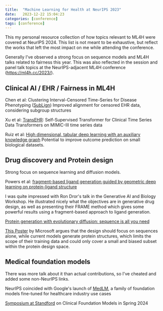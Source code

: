 ```yaml
---
title:  "Machine Learning for Health at NeurIPS 2023"
date:   2023-12-22 15:04:23
categories: [conference]
tags: [conference]
---
```


This my personal resource collection of how topics relevant to ML4H were covered at NeurIPS 2024. This list is not meant to be exhaustive, but reflect the works that left the most impact on me while attending the conference.

Generally I've observed a strong focus on sequence models and ML4H talks related to fairness this year. This was also reflected in the session and panel talk topics at the NeurIPS-adjacent ML4H conference (https://ml4h.cc/2023/).

## Clinical AI / EHR / Fairness in ML4H

Chen et al: Clustering Interval-Censored Time-Series for Disease Phenotyping ([SubLign](https://arxiv.org/pdf/2102.07005.pdf))
Improved alignment for censored EHR data, considering subgroup structures

Xu et al: [TransEHR](https://proceedings.mlr.press/v225/xu23a/xu23a.pdf): Self-Supervised Transformer for Clinical Time Series Data
Transformers on MIMIC-III time series data

Ruiz et al: [High dimensional, tabular deep learning with an auxiliary knowledge graph](https://openreview.net/pdf?id=GGylthmehy)
Potential to improve outcome prediction on small biological datasets. 

## Drug discovery and Protein design
Strong focus on sequence learning and diffusion models.
 
Powers et al: [fragment-based ligand generation guided by geometric deep learning on protein-ligand structure](https://openreview.net/pdf?id=192L9cr-8HU)

I was quite impressed with Ron Dror's talk in the Generative AI and Biology Workshop. He illustrated nicely what the objectives are in generative drug design, as well as presenting their FRAME method which gives some powerful results using a fragment-based approach to ligand generation.
 
[Protein generation with evolutionary diffusion: sequence is all you need](https://www.biorxiv.org/content/10.1101/2023.09.11.556673v1)

[This Poster](https://github.com/microsoft/evodiff) by Microsoft argues that the design should focus on sequences alone, while current models generate protein structures, which limits the scope of their training data and could only cover a small and biased subset within the protein design space.

## Medical foundation models
There was more talk about it than actual contributions, so I've cheated and added some non-NeurIPS links.

NeurIPS coincided with Google's launch of [MedLM](https://cloud.google.com/blog/topics/healthcare-life-sciences/introducing-medlm-for-the-healthcare-industry), a family of foundation models fine-tuned for healthcare industry use cases
 
[Symposium at Standford](https://clinicalfoundationmodels.github.io/) on Clinical Foundation Models in Spring 2024 
